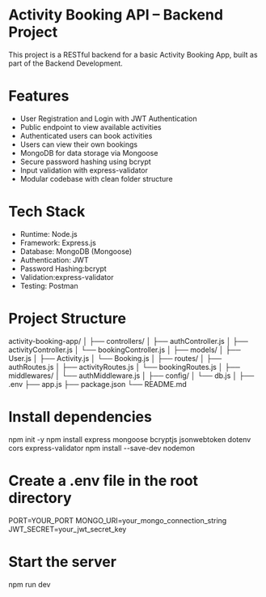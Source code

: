 # Activity Booking API – Backend Project

This project is a RESTful backend for a basic Activity Booking App, built as part of the Backend Development.

# Features

- User Registration and Login with JWT Authentication
- Public endpoint to view available activities
- Authenticated users can book activities
- Users can view their own bookings
- MongoDB for data storage via Mongoose
- Secure password hashing using bcrypt
- Input validation with express-validator
- Modular codebase with clean folder structure

# Tech Stack

- Runtime: Node.js
- Framework: Express.js
- Database: MongoDB (Mongoose)
- Authentication: JWT
- Password Hashing:bcrypt
- Validation:express-validator
- Testing: Postman

# Project Structure

activity-booking-app/
│
├── controllers/
│ ├── authController.js
│ ├── activityController.js
│ └── bookingController.js
│
├── models/
│ ├── User.js
│ ├── Activity.js
│ └── Booking.js
│
├── routes/
│ ├── authRoutes.js
│ ├── activityRoutes.js
│ └── bookingRoutes.js
│
├── middlewares/
│ └── authMiddleware.js
│
├── config/
│ └── db.js
│
├── .env
├── app.js
├── package.json
└── README.md

# Install dependencies

npm init -y
npm install express mongoose bcryptjs jsonwebtoken dotenv cors express-validator
npm install --save-dev nodemon

# Create a .env file in the root directory

PORT=YOUR_PORT
MONGO_URI=your_mongo_connection_string
JWT_SECRET=your_jwt_secret_key

# Start the server

npm run dev

